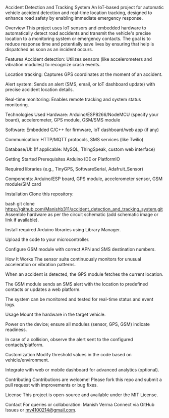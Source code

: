 Accident Detection and Tracking System
An IoT-based project for automatic vehicle accident detection and real-time location tracking, designed to enhance road safety by enabling immediate emergency response.

Overview
This project uses IoT sensors and embedded hardware to automatically detect road accidents and transmit the vehicle's precise location to a monitoring system or emergency contacts. The goal is to reduce response time and potentially save lives by ensuring that help is dispatched as soon as an incident occurs.

Features
Accident detection: Utilizes sensors (like accelerometers and vibration modules) to recognize crash events.

Location tracking: Captures GPS coordinates at the moment of an accident.

Alert system: Sends an alert (SMS, email, or IoT dashboard update) with precise accident location details.

Real-time monitoring: Enables remote tracking and system status monitoring.

Technologies Used
Hardware: Arduino/ESP8266/NodeMCU (specify your board), accelerometer, GPS module, GSM/SMS module

Software: Embedded C/C++ for firmware, IoT dashboard/web app (if any)

Communication: HTTP/MQTT protocols, SMS services (like Twilio)

Database/UI: (If applicable: MySQL, ThingSpeak, custom web interface)

Getting Started
Prerequisites
Arduino IDE or PlatformIO

Required libraries (e.g., TinyGPS, SoftwareSerial, Adafruit_Sensor)

Components: Arduino/ESP board, GPS module, accelerometer sensor, GSM module/SIM card

Installation
Clone this repository:

bash
git clone https://github.com/Manishb311/accident_detection_and_tracking_system.git
Assemble hardware as per the circuit schematic (add schematic image or link if available).

Install required Arduino libraries using Library Manager.

Upload the code to your microcontroller.

Configure GSM module with correct APN and SMS destination numbers.

How It Works
The sensor suite continuously monitors for unusual acceleration or vibration patterns.

When an accident is detected, the GPS module fetches the current location.

The GSM module sends an SMS alert with the location to predefined contacts or updates a web platform.

The system can be monitored and tested for real-time status and event logs.

Usage
Mount the hardware in the target vehicle.

Power on the device; ensure all modules (sensor, GPS, GSM) indicate readiness.

In case of a collision, observe the alert sent to the configured contacts/platform.

Customization
Modify threshold values in the code based on vehicle/environment.

Integrate with web or mobile dashboard for advanced analytics (optional).

Contributing
Contributions are welcome! Please fork this repo and submit a pull request with improvements or bug fixes.

License
This project is open-source and available under the MIT License.

Contact
For queries or collaboration:
Manish Verma
Connect via GitHub Issues or mv4100214@gmail.com.
